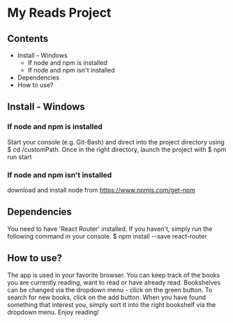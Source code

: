 # My Reads Project

## Contents
- Install - Windows
  - If node and npm  is installed
  -  If node and npm isn't installed
- Dependencies
- How to use?

## Install - Windows

### If node and npm  is installed
Start your console (e.g. Git-Bash) and direct into the project directory using
$ cd /customPath. Once in the right directory, launch the project with
$ npm run start

### If node and npm isn't installed
download and install node from
https://www.npmjs.com/get-npm

## Dependencies
You need to have 'React Router' installed. If you haven't, simply run the
following command in your console.
$ npm install --save react-router

## How to use?
The app is used in your favorite browser. You can keep track of the books you
are currently reading, want to read or have already read.
Bookshelves can be changed via the dropdown menu - click on the green button. To
search for new books, click on the add button. When you have found something
that interest you, simply sort it into the right bookshelf via the dropdown menu.
Enjoy reading!
